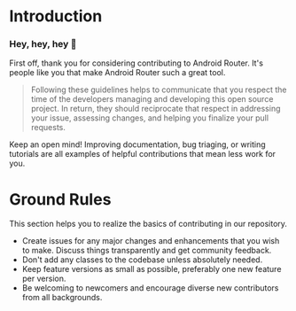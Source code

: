 # Introduction

### Hey, hey, hey 🦄

First off, thank you for considering contributing to Android Router. It's people like you that make Android Router such a great tool.

>Following these guidelines helps to communicate that you respect the time of the developers managing and developing this open source project. In return, they should reciprocate that respect in addressing your issue, assessing changes, and helping you finalize your pull requests.

Keep an open mind! Improving documentation, bug triaging, or writing tutorials are all examples of helpful contributions that mean less work for you.

# Ground Rules

This section helps you to realize the basics of contributing in our repository.

* Create issues for any major changes and enhancements that you wish to make. Discuss things transparently and get community feedback.
* Don't add any classes to the codebase unless absolutely needed. 
* Keep feature versions as small as possible, preferably one new feature per version.
* Be welcoming to newcomers and encourage diverse new contributors from all backgrounds. 
